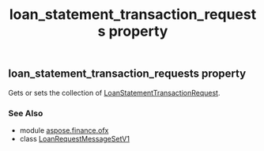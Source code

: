 ﻿---
title: loan_statement_transaction_requests property
second_title: Aspose.Finance for Python via .NET API References
description: 
type: docs
weight: 70
url: /python-net/aspose.finance.ofx/loanrequestmessagesetv1/loan_statement_transaction_requests/
is_root: false
---

## loan_statement_transaction_requests property


Gets or sets the collection of [LoanStatementTransactionRequest](/finance/python-net/aspose.finance.ofx.loan/loanstatementtransactionrequest).

### See Also
* module [aspose.finance.ofx](../../)
* class [LoanRequestMessageSetV1](/finance/python-net/aspose.finance.ofx/loanrequestmessagesetv1)
